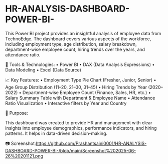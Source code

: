 # HR-ANALYSIS-DASHBOARD-POWER-BI-
This Power BI project provides an insightful analysis of employee data from TechnoEdge. The dashboard covers various aspects of the workforce, including employment type, age distribution, salary breakdown, department-wise employee count, hiring trends over the years, and attendance ratio.

🔧 Tools & Technologies:
	•	Power BI
	•	DAX (Data Analysis Expressions)
	•	Data Modeling
	•	Excel (Data Source)

📈 Key Features:
	•	Employment Type Pie Chart (Fresher, Junior, Senior)
	•	Age Group Distribution (11–20, 21–30, 31–45)
	•	Hiring Trends by Year (2020–2022)
	•	Department-wise Employee Count (Finance, Sales, HR, etc.)
	•	Salary Summary Table with Department & Employee Name
	•	Attendance Ratio Visualization
	•	Interactive filters by Year and Country

📌 Purpose:

This dashboard was created to provide HR and management with clear insights into employee demographics, performance indicators, and hiring patterns. It helps in data-driven decision-making.

📷 Screenshot:https://github.com/Prashantsaini0001/HR-ANALYSIS-DASHBOARD-POWER-BI-/blob/main/Screenshot%202025-06-26%20201121.png
